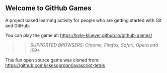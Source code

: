 ## Welcome to GitHub Games

A project based learning activity for people who are getting started with Git and GitHub.

You can play the game at: https://kyle-kluever.github.io/github-games/

>> _*SUPPORTED BROWSERS*: Chrome, Firefox, Safari, Opera and IE9+_

This fun open source game was cloned from: https://github.com/jakesgordon/javascript-tetris
